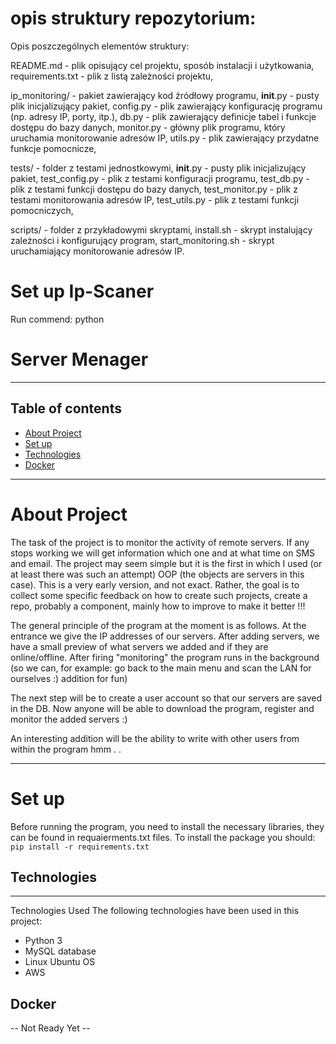# opis struktury repozytorium:

Opis poszczególnych elementów struktury:

README.md - plik opisujący cel projektu, sposób instalacji i użytkowania,
requirements.txt - plik z listą zależności projektu,

ip_monitoring/ - pakiet zawierający kod źródłowy programu,
    __init__.py - pusty plik inicjalizujący pakiet,
    config.py - plik zawierający konfigurację programu (np. adresy IP, porty, itp.),
    db.py - plik zawierający definicje tabel i funkcje dostępu do bazy danych,
    monitor.py - główny plik programu, który uruchamia monitorowanie adresów IP,
    utils.py - plik zawierający przydatne funkcje pomocnicze,

tests/ - folder z testami jednostkowymi,
    __init__.py - pusty plik inicjalizujący pakiet,
    test_config.py - plik z testami konfiguracji programu,
    test_db.py - plik z testami funkcji dostępu do bazy danych,
    test_monitor.py - plik z testami monitorowania adresów IP,
    test_utils.py - plik z testami funkcji pomocniczych,

scripts/ - folder z przykładowymi skryptami,
    install.sh - skrypt instalujący zależności i konfigurujący program,
    start_monitoring.sh - skrypt uruchamiający monitorowanie adresów IP.


# Set up Ip-Scaner


Run commend:
    python 




















# Server Menager

-----------------------------------------------------------
## Table of contents
* [About Project](#about-project)
* [Set up](#set-up)
* [Technologies](#technologies)
* [Docker](#docker)

-----------------------------------------------------------
# About Project

The task of the project is to monitor the activity of remote servers. If any stops working we will get information which one and at what time on SMS and email. The project may seem simple but it is the first in which I used (or at least there was such an attempt) OOP (the objects are servers in this case). This is a very early version, and not exact. Rather, the goal is to collect some specific feedback on how to create such projects, create a repo, probably a component, mainly how to improve to make it better !!! 

The general principle of the program at the moment is as follows. At the entrance we give the IP addresses of our servers. After adding servers, we have a small preview of what servers we added and if they are online/offline. After firing "monitoring" the program runs in the background (so we can, for example: go back to the main menu and scan the LAN for ourselves :) addition for fun)

The next step will be to create a user account so that our servers are saved in the DB. Now anyone will be able to download the program, register and monitor the added servers :) 

An interesting addition will be the ability to write with other users from within the program hmm . .

-----------------------------------------------------------
# Set up

Before running the program, you need to install the necessary libraries, they can be found in requaierments.txt files. To install the package you should:
``` pip install -r requirements.txt ```

## Technologies
-----------------------------------------------------------
Technologies Used
The following technologies have been used in this project:

* Python 3
* MySQL database
* Linux Ubuntu OS
* AWS



## Docker
-- Not Ready Yet --

























